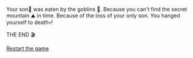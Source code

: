 Your son👦 was eaten by the goblins 👺. Because you can't find the secret mountain ⛰️ in time. Because of the loss of your only son. You hanged yourself to death💀!

THE END 🎬

[Restart the game](../begin-journey.md)